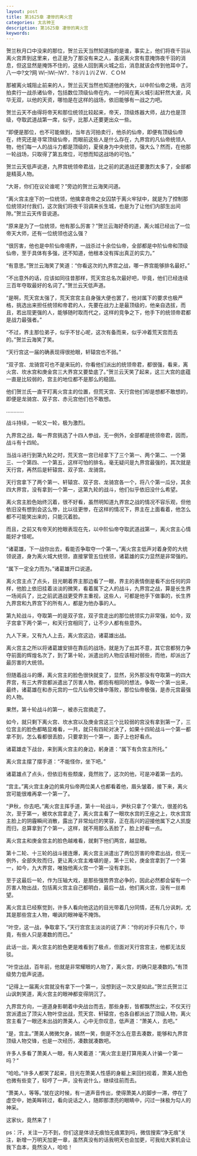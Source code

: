 ```yaml
---
layout: post
title: 第1625章 凄惨的离火宫
categories: 太古神王
description: 第1625章 凄惨的离火宫
keywords:
---
```


贺兰秋月口中没来的那位，贺兰云天当然知道指的是谁，事实上，他们将夜千羽从离火宫弄到这里来，也正是为了那没有来之人，虽说离火宫有意掩饰夜千羽的消息，但这显然是掩饰不住的，这些人回到离火城之后，消息就该会传到他耳中了。八一中?文?网  Ｗ㈠Ｗ㈠Ｗ?．?８㈧１㈧ＺＷ．ＣＯＭ

那被离火城阻止前来的人，贺兰云天当然也知道他的强大，以中阶仙帝之境，古河拍卖行一战杀诸仙帝，包括数位顶级仙帝在内，一时间在离火城引起轩然大波，风华无双，以他的天资，哪怕是在这样的战场，依旧能够有一战之力吧。

贺兰云天不由得将帝天和那位统领比较起来，帝天，顶级炼器大师，战力也是顶级，夺取武道战第一席，似乎，比那人还要更出众一些。

“即便是那位，也不可能做到，当年古河拍卖行，他杀的仙帝，即便有顶级仙帝在，终究还是寻常顶级仙帝，而眼前这些人是什么存在，九界宫的凡仙帝统领人物，他们每一人的战斗力都是顶级的，夏侯身为中央统领，强大么？然而，在他那一轮战场，只取得了第五席位，可想而知这战场的可怕。”

贺兰云天低声说道，九界宫统领帝君战，比之前的武道战还要激烈太多了，全部都是精英人物。

“大哥，你们在议论谁呢？”旁边的贺兰云海笑问道。

“离火宫主座下的一位统领，他擒拿夜帝之女囚禁于离火牢狱中，就是为了控制那位统领对付我们，这次我们将夜千羽调来长生城，也是为了让他们内部生出间隙。”贺兰云天传音说道。

“原来是为了一位统领，他有那么厉害？”贺兰云海好奇的道，离火城已经出了一位帝天大师，还有一位统领也这么强？

“很厉害，他也是中阶仙帝境界，一战杀过十余位仙帝，全部都是中阶仙帝和顶级仙帝，至于具体有多强，还不知道，他根本没有挥出真正的实力。”

“有意思。”贺兰云海笑了笑道：“你看这次的九界宫之战，哪一界宫能够排名最好。”

“不出意外的话，应该如同往昔那样，荒天宫总名次最好吧，毕竟，他们已经连续三百年夺取最好的名词了。”贺兰云天低声道。

“是啊，荒天宫太强了，荒天宫宫主自身强大便也罢了，他对属下的要求也极严格，挑选出来担任统领和帝君的人，先要在战力上是最顶级的，他亲自选拔，而且，若出现更强的人，能够随时取而代之，这样的竞争之下，他手下的统领帝君都是战力最强者。”

“不过，界主那位弟子，似乎不甘心呢，这次有备而来，似乎冲着荒天宫而去的。”贺兰云海笑了笑。

“天行宫这一届的确表现得很抢眼，轩辕宫也不弱。”

“双子宫、龙骑宫可也不是来玩的，你看他们派出的统领帝君，都很强，看来，离火宫、坎水宫和庚金宫三大界宫又要垫底了。”贺兰云天笑了起来，这三大宫的底蕴一直是比较弱的，宫主的地位都不是那么的稳固。

他们贺兰氏一直干盯离火宫主的位置，但荒天宫、天行宫他们却是想都不敢想的，即便是龙骑宫、双子宫、赤元宫他们也不敢想。

…………

战斗持续，一轮又一轮，极为激烈。

九界宫之战，每一界宫挑选了十四人参战，无一例外，全部都是统领帝君，因而，战斗有十四轮。

当战斗进行到第九轮之时，荒天宫一宫已经拿下了三个第一、两个第二、一个第三、一个第四、一个第五，这样可怕的排名，毫无疑问是九界宫最强的，其次就是天行宫，再然后是轩辕宫、双子宫、龙骑宫。

天行宫拿下了两个第一、轩辕宫、双子宫、龙骑宫各一个，将八个第一瓜分，其余四大界宫，没有拿到一个第一，这第九轮的战斗，他们似乎依旧没什么希望。

离火宫主脸色始终沉着，很不好看，虽然明知道九界宫之战的情况不容乐观，但他依旧没有想到会这么惨，比以往更惨，在这样的情况下，界主在上面看着，他怎么都不可能笑出来的，只能沉着脸。

而且，之前又有帝天的抢眼表现在先，以中阶仙帝夺取武道战第一，离火宫主心情能好才怪呢。

“诸葛雄，下一战你出去，看能否争取夺一个第一。”离火宫主低声对着身旁的大统领说道，身为离火城大统领，直接掌管五位统领，诸葛雄的实力显然是非常强的。

“属下一定全力而为。”诸葛雄开口说道。

离火宫主点了点头，目光朝着界主那边看了一眼，界主的表情倒是看不出任何的异样，他脸上依旧挂着淡淡的微笑，看着属下之人的战斗，九界宫之战，算是长生界一场阅兵了，比之前武道战更受界主重视，这些人，可都是他手下做事的，长生界九界宫和九界宫下的所有人，都是为他办事的人。

第九轮战斗，夺取第一的是双子宫，双子宫走出的那位统领实力非常强，如今，双子宫拿下两个第一，和天行宫相同了，让不少人都有些意外。

九人下来，又有九人上去，离火宫这边，诸葛雄出战。

离火宫主之所以将诸葛雄安排在靠后的战场，就是为了出其不意，其它宫都努力争夺前面的辉煌名次了，到了第十轮，派遣出的人物应该相对弱些，而他，却派出了最厉害的大统领。

但随着战斗的爆，离火宫主的脸色很快就变了，显然，另外那没有夺取第一的四大界宫，有三大界宫都派遣出了厉害人物，都抱有相同的想法，争取一个第一出来，最终，诸葛雄在和赤元宫的一位凡仙帝交锋中落败，那位仙帝极强，是赤元宫最强的人物。

果然，第十轮战斗的第一，被赤元宫摘走了。

如今，就只剩下离火宫、坎水宫以及庚金宫这三个比较弱的宫没有拿到第一了，三位宫主的脸色都略显难看，一共，就只有四轮对决了，如果十四轮战斗一个第一都拿不到，怎么看都很丢脸，只要拿到一个第一，面子上也好看点。

诸葛雄走下战台，来到离火宫主的身边，躬身道：“属下有负宫主所托。”

离火宫主摆了摆手道：“不能怪你，坐下吧。”

诸葛雄点了点头，但依旧有些颓废，竟然败了，这次的他，可是冲着第一去的。

“宫主。”离火宫主身边的紫月仙帝两位美人也都看着他，眉头皱着，接下来，离火宫可能很难再拿一个第一了。

“尹秋，你去吧。”离火宫主挥手道，第十一轮战斗，尹秋只拿了个第六，很差的名次，至于第一，被坎水宫拿走了，离火宫主看了一眼坎水宫的王座之上，坎水宫宫主脸上的阴霾瞬间消散，露出了非常灿烂的笑容，正在高兴的迎接他属下之人凯旋而归，总算拿到了个第一，这样，就不用那么丢脸了，脸上好看一点。

离火宫主和庚金宫主的脸色越难看，就剩下他们两宫，越显眼。

第十二轮、十三轮的战斗接连爆，离火宫主派遣出了两位厉害的帝君出战，但无一例外，全部失败而归，更让离火宫主难堪的是，第十三轮，庚金宫拿到了一个第一，如今，九大界宫，唯独他离火宫一个第一没有拿到。

至于这最后一轮，作为压轴大戏，是那些强势界宫必争的，因此必然都会留有一个厉害人物出战，包括离火宫主自己都明白，最后一战，他们离火宫，没有一丝希望。

离火宫主已经察觉到，许多人看向他这边的目光带着几分同情，还有几分讽刺，尤其是那些宫主人物，嘲讽的眼神毫不掩饰。

“叶空，这一战，争取拿下。”天行宫宫主淡淡的说了声：“你的对手只有几个，毕竟，有些人只是凑数的而已。”

此话一出，离火宫主的脸色更是难看到了极点，但面对天行宫宫主，他都无法反驳。

“叶空出战，百年前，他就是非常耀眼的人物了，离火宫，的确只是凑数的。”有顶级势力低声说道。

“记得上一届离火宫就没有拿下一个第一，没想到这一次又是如此。”贺兰氏贺兰江山讽刺笑道，离火宫主的眼神都变得阴沉了。

九界宫方向，一道道身影朝着中央战台而去，那些身影，皆都飘然出尘，不仅天行宫派遣出了顶尖人物叶空出战，荒天宫、轩辕宫，也各自都派出了顶级人物，离火宫主看了一眼还未出战的萧美人，心中无奈叹息，低声道：“萧美人，去吧。”

“是，宫主。”萧美人微微欠身，嫣然一笑，倒是不怎么在意去凑数，能够和九界宫顶级人物交锋，也是一次经历，凑数就凑数吧。

许多人多看了萧美人一眼，有人笑着道：“离火宫主是打算用美人计骗一个第一吗？”

“哈哈。”许多人都笑了起来，目光在萧美人性感的身躯上来回扫视着，萧美人脸色也微有些变了，轻哼了一声，没有说什么，继续往前而去。

“萧美人，等等。”就在这时候，有一道声音传出，使得萧美人的脚步一滞，停在了虚空中，她美眸转过，看向说话之人，随即那漂亮的眼睛中，闪过一抹极为勾人的神采。

这家伙，竟然来了！

ps：汗，关注一万不到，你们这是体谅无痕怕无痕累到吗，微信搜索“净无痕”关注，新增一万明天加更一章，虽然真没有的话我明天也会加更，可我给大家机会让我下血本，竟然没人，哈哈！
